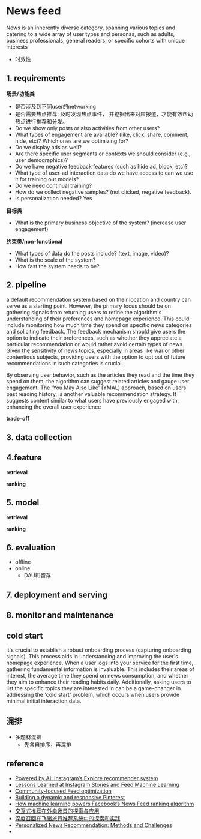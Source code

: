 # News feed

News is an inherently diverse category, spanning various topics and catering to a wide array of user types and personas, such as adults, business professionals, general readers, or specific cohorts with unique interests
- 时效性


## 1. requirements

**场景/功能类**
- 是否涉及到不同user的networking
- 是否需要热点推荐: 及时发现热点事件， 并挖掘出来对应报道，才能有效帮助热点进行推荐和分发。
- Do we show only posts or also activities from other users?
- What types of engagement are available? (like, click, share, comment, hide, etc)? Which ones are we optimizing for?
- Do we display ads as well?
- Are there specific user segments or contexts we should consider (e.g., user demographics)?
- Do we have negative feedback features (such as hide ad, block, etc)?
- What type of user-ad interaction data do we have access to can we use it for training our models?
- Do we need continual training?
- How do we collect negative samples? (not clicked, negative feedback).
- Is personalization needed? Yes


**目标类**
- What is the primary business objective of the system? (increase user engagement)

**约束类/non-functional**
- What types of data do the posts include? (text, image, video)?
- What is the scale of the system?
- How fast the system needs to be?


## 2. pipeline

a default recommendation system based on their location and country can serve as a starting point. However, the primary focus should be on gathering signals from returning users to refine the algorithm's understanding of their preferences and homepage experience. This could include monitoring how much time they spend on specific news categories and soliciting feedback. The feedback mechanism should give users the option to indicate their preferences, such as whether they appreciate a particular recommendation or would rather avoid certain types of news. Given the sensitivity of news topics, especially in areas like war or other contentious subjects, providing users with the option to opt out of future recommendations in such categories is crucial.

By observing user behavior, such as the articles they read and the time they spend on them, the algorithm can suggest related articles and gauge user engagement. The 'You May Also Like' (YMAL) approach, based on users' past reading history, is another valuable recommendation strategy. It suggests content similar to what users have previously engaged with, enhancing the overall user experience


**trade-off**


## 3. data collection


## 4.feature

**retrieval**


**ranking**


## 5. model

**retrieval**


**ranking**


## 6. evaluation
- offline
- online
  - DAU和留存


## 7. deployment and serving


## 8. monitor and maintenance


## cold start

it's crucial to establish a robust onboarding process (capturing onboarding signals). This process aids in understanding and improving the user's homepage experience.
When a user logs into your service for the first time, gathering fundamental information is invaluable. This includes their areas of interest, the average time they spend on news consumption, and whether they aim to enhance their reading habits daily.
Additionally, asking users to list the specific topics they are interested in can be a game-changer in addressing the 'cold start' problem, which occurs when users provide minimal initial interaction data.


## 混排
- 多题材混排
  - 先各自排序，再混排


## reference
- [Powered by AI: Instagram’s Explore recommender system](https://ai.meta.com/blog/powered-by-ai-instagrams-explore-recommender-system/)
- [Lessons Learned at Instagram Stories and Feed Machine Learning](https://instagram-engineering.com/lessons-learned-at-instagram-stories-and-feed-machine-learning-54f3aaa09e56)
- [Community-focused Feed optimization](https://engineering.linkedin.com/blog/2019/06/community-focused-feed-optimization)
- [Building a dynamic and responsive Pinterest](https://medium.com/pinterest-engineering/building-a-dynamic-and-responsive-pinterest-7d410e99f0a9)
- [How machine learning powers Facebook’s News Feed ranking algorithm](https://engineering.fb.com/2021/01/26/ml-applications/news-feed-ranking/)
- [交互式推荐在外卖场景的探索与应用](https://mp.weixin.qq.com/s/s7yoJXgc_7txSooeuE-3sg)
- [深度召回在飞猪旅行推荐系统中的探索和实践](https://mp.weixin.qq.com/s/AyMmfixX8rXUgGIf94uBkw)
- [Personalized News Recommendation: Methods and Challenges](https://arxiv.org/pdf/2106.08934)
-
